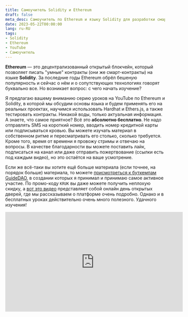 ```yaml
---
title: Самоучитель Solidity и Ethereum
draft: false
meta_desc: Самоучитель по Ethereum и языку Solidity для разработки смарт-контрактов.
date: 2023-05-22T00:00:00
lang: ru-RU
tags:
- Solidity
- Ethereum
- YouTube
- Самоучитель
---
```


<p><strong>Ethereum</strong> — это децентрализованный открытый блокчейн, который позволяет писать "умные" контракты (они же смарт-контракты) на языке <strong>Solidity</strong>. За последние годы Ethereum обрёл бешеную популярность и сейчас о нём и о сопутствующих технологиях говорят буквально все. Но возникает вопрос: с чего начать изучение?</p>

<p>Я предлагаю вашему вниманию серию уроков на YouTube по Ethereum и Solidity, в которой мы обсудим основы языка и будем применять его на реальных проектах, научимся использовать Hardhat и Ethers.js, а также тестировать контракты. Никакой воды, только актуальная информация. А знаете, что самое приятное? Всё это <strong>абсолютно бесплатно</strong>. Не надо отправлять SMS на короткий номер, вводить номер кредитной карты или подписываться кровью. Вы можете изучать материал в собственном ритме и пересматривать его столько, сколько требуется. Кроме того, время от времени я провожу стримы и отвечаю на вопросы. В качестве благодарности вы можете поставить лайк, подписаться на канал или даже отправить пожертвование (ссылки есть под каждым видео), но это остаётся на ваше усмотрение.</p>

<p>Если же всё-таки вы хотите ещё больше материала (если точнее, на порядок больше) материала, то можете <a href="https://www.guidedao.xyz/" target="_blank">присмотреться к буткемпам GuideDAO</a>, в создании которых я принимал и принимаю самое активное участие. По промо-коду <code>KRUK</code> вы даже можете получить неплохую скидку, а <a href="https://www.youtube.com/live/EkqlnS6JtWc" target="_blank">вот это видео</a> представляет собой онлайн день открытых дверей, где мы рассказываем о платформе очень подробно. Однако и в бесплатных уроках действительно очень много полезного. Удачного изучения!</p>

<iframe width="560" height="315" src="https://www.youtube.com/embed/PVrqhjfDhp0?si=pSW65bpEi7jV6tbG" title="YouTube video player" frameborder="0" allow="accelerometer; autoplay; clipboard-write; encrypted-media; gyroscope; picture-in-picture; web-share" referrerpolicy="strict-origin-when-cross-origin" allowfullscreen></iframe>